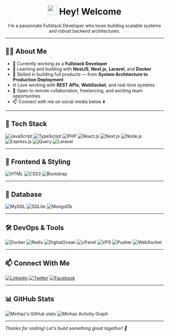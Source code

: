 <h1 align="center">
  <img src="https://emojis.slackmojis.com/emojis/images/1531849430/4246/blob-sunglasses.gif" width="30"/>
  Hey! Welcome
</h1>

<p align="center">I'm a passionate Fullstack Developer who loves building scalable systems and robust backend architectures.</p>

---

## 👨‍💻 About Me

- 🔭 Currently working as a **Fullstack Developer**
- 🌱 Learning and building with **NestJS**, **Next.js**, **Laravel**, and **Docker**
- 🧠 Skilled in building full products — from **System Architecture to Production Deployment**
- 🌐 Love working with **REST APIs**, **WebSocket**, and real-time systems
- 🤝 Open to remote collaboration, freelancing, and exciting team opportunities
- 📫 Connect with me on social media below ⬇️

---

## 🚀 Tech Stack

![JavaScript](https://img.shields.io/badge/JavaScript-F7DF1E?style=flat-square&logo=javascript&logoColor=black)
![TypeScript](https://img.shields.io/badge/TypeScript-007ACC?style=flat-square&logo=typescript&logoColor=white)
![PHP](https://img.shields.io/badge/PHP-777BB4?style=flat-square&logo=php&logoColor=white)
![React.js](https://img.shields.io/badge/React.js-0081CB?style=flat-square&logo=react&logoColor=61DAFB)
![Next.js](https://img.shields.io/badge/Next.js-000000?style=flat-square&logo=next.js&logoColor=white)
![Node.js](https://img.shields.io/badge/Node.js-43853D?style=flat-square&logo=node.js&logoColor=white)
![Express.js](https://img.shields.io/badge/Express.js-000000?style=flat-square&logo=express&logoColor=white)
![jQuery](https://img.shields.io/badge/jQuery-0769AD?style=flat-square&logo=jquery&logoColor=white)
![Laravel](https://img.shields.io/badge/Laravel-FF2D20?style=flat-square&logo=laravel&logoColor=white)

---

## 🎨 Frontend & Styling

![HTML](https://img.shields.io/badge/HTML5-E34F26?style=flat-square&logo=html5&logoColor=white)
![CSS3](https://img.shields.io/badge/CSS3-1572B6?style=flat-square&logo=css3&logoColor=white)
![Bootstrap](https://img.shields.io/badge/Bootstrap-563D7C?style=flat-square&logo=bootstrap&logoColor=white)

---

## 🧠 Database

![MySQL](https://img.shields.io/badge/MySQL-005C84?style=flat-square&logo=mysql&logoColor=white)
![SQLite](https://img.shields.io/badge/SQLite-07405E?style=flat-square&logo=sqlite&logoColor=white)
![MongoDb](https://img.shields.io/badge/MongoDB-005C84?style=flat-square&logo=mongodb&logoColor=green)

---

## 🛠️ DevOps & Tools

![Docker](https://img.shields.io/badge/Docker-2496ED?style=flat-square&logo=docker&logoColor=white)
![Redis](https://img.shields.io/badge/Redis-DC382D?style=flat-square&logo=redis&logoColor=white)
![DigitalOcean](https://img.shields.io/badge/DigitalOcean-0080FF?style=flat-square&logo=digitalocean&logoColor=white)
![cPanel](https://img.shields.io/badge/cPanel-FF6C2C?style=flat-square&logo=cpanel&logoColor=white)
![VPS](https://img.shields.io/badge/VPS-3B3B3B?style=flat-square&logo=serverfault&logoColor=white)
![Pusher](https://img.shields.io/badge/Pusher-020121?style=flat-square&logo=pusher&logoColor=white)
![WebSocket](https://img.shields.io/badge/WebSocket-000000?style=flat-square&logo=webstorm&logoColor=white)

---

## 📫 Connect With Me

[![Linkedin](https://img.shields.io/badge/LinkedIn-0077B5?style=flat-square&logo=linkedin&logoColor=white)](https://www.linkedin.com/in/mithen-bd/)
[![Twitter](https://img.shields.io/badge/Twitter-1DA1F2?style=flat-square&logo=twitter&logoColor=white)](https://twitter.com/mithen_bd)
[![Facebook](https://img.shields.io/badge/Facebook-1877F2?style=flat-square&logo=facebook&logoColor=white)](https://www.facebook.com/minhaz.dev/)

---

## 📊 GitHub Stats

![Minhaz's GitHub stats](https://github-readme-stats.vercel.app/api?username=mInhazul75&show_icons=true&theme=radical)
![Minhaz Activity Graph](https://github-readme-activity-graph.vercel.app/graph?username=mInhazul75&theme=radical)

---

_Thanks for visiting! Let's build something great together! 🚀_
